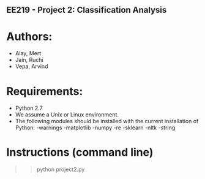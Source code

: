 ## EE219 - Project 2: Classification Analysis

# Authors:
* Alay, Mert
* Jain, Ruchi
* Vepa, Arvind

# Requirements:

* Python 2.7
* We assume a Unix or Linux environment.
* The following modules should be installed with the current installation of Python:
	-warnings
	-matplotlib
	-numpy
	-re
	-sklearn
	-nltk
	-string

# Instructions (command line)

>> python project2.py

